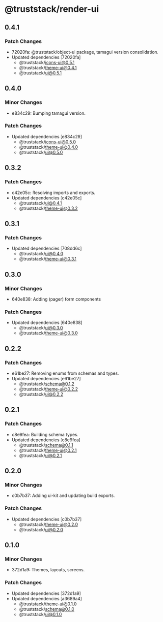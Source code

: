 # @truststack/render-ui

## 0.4.1

### Patch Changes

- 72020fa: @truststack/object-ui package, tamagui version consolidation.
- Updated dependencies [72020fa]
  - @truststack/icons-ui@0.5.1
  - @truststack/theme-ui@0.4.1
  - @truststack/ui@0.5.1

## 0.4.0

### Minor Changes

- e834c29: Bumping tamagui version.

### Patch Changes

- Updated dependencies [e834c29]
  - @truststack/icons-ui@0.5.0
  - @truststack/theme-ui@0.4.0
  - @truststack/ui@0.5.0

## 0.3.2

### Patch Changes

- c42e05c: Resolving imports and exports.
- Updated dependencies [c42e05c]
  - @truststack/ui@0.4.1
  - @truststack/theme-ui@0.3.2

## 0.3.1

### Patch Changes

- Updated dependencies [708dd6c]
  - @truststack/ui@0.4.0
  - @truststack/theme-ui@0.3.1

## 0.3.0

### Minor Changes

- 640e838: Adding (pager) form components

### Patch Changes

- Updated dependencies [640e838]
  - @truststack/ui@0.3.0
  - @truststack/theme-ui@0.3.0

## 0.2.2

### Patch Changes

- e61be27: Removing enums from schemas and types.
- Updated dependencies [e61be27]
  - @truststack/schema@0.1.2
  - @truststack/theme-ui@0.2.2
  - @truststack/ui@0.2.2

## 0.2.1

### Patch Changes

- c8e9fea: Building schema types.
- Updated dependencies [c8e9fea]
  - @truststack/schema@0.1.1
  - @truststack/theme-ui@0.2.1
  - @truststack/ui@0.2.1

## 0.2.0

### Minor Changes

- c0b7b37: Adding ui-kit and updating build exports.

### Patch Changes

- Updated dependencies [c0b7b37]
  - @truststack/theme-ui@0.2.0
  - @truststack/ui@0.2.0

## 0.1.0

### Minor Changes

- 372d1a9: Themes, layouts, screens.

### Patch Changes

- Updated dependencies [372d1a9]
- Updated dependencies [a3689a4]
  - @truststack/theme-ui@0.1.0
  - @truststack/schema@0.1.0
  - @truststack/ui@0.1.0
